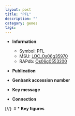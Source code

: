 ```yaml
---
layout: post
title: "PFL"
description: ""
category: genes
tags: 
---
```


* **Information**  
    + Symbol: PFL  
    + MSU: [LOC_Os06g35970](http://rice.uga.edu/cgi-bin/ORF_infopage.cgi?orf=LOC_Os06g35970)  
    + RAPdb: [Os06g0553200](http://rapdb.dna.affrc.go.jp/viewer/gbrowse_details/irgsp1?name=Os06g0553200)  

* **Publication**  

* **Genbank accession number**  

* **Key message**  

* **Connection**  

[//]: # * **Key figures**  


